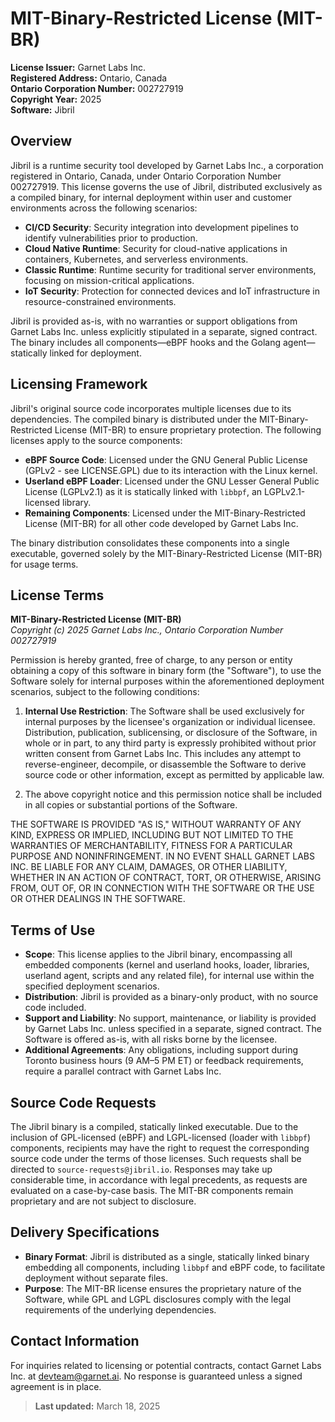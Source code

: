 # MIT-Binary-Restricted License (MIT-BR)

**License Issuer:** Garnet Labs Inc.  
**Registered Address:** Ontario, Canada  
**Ontario Corporation Number:** 002727919  
**Copyright Year:** 2025  
**Software:** Jibril

## Overview

Jibril is a runtime security tool developed by Garnet Labs Inc., a corporation registered in Ontario, Canada, under Ontario Corporation Number 002727919. This license governs the use of Jibril, distributed exclusively as a compiled binary, for internal deployment within user and customer environments across the following scenarios:

- **CI/CD Security**: Security integration into development pipelines to identify vulnerabilities prior to production.
- **Cloud Native Runtime**: Security for cloud-native applications in containers, Kubernetes, and serverless environments.
- **Classic Runtime**: Runtime security for traditional server environments, focusing on mission-critical applications.
- **IoT Security**: Protection for connected devices and IoT infrastructure in resource-constrained environments.

Jibril is provided as-is, with no warranties or support obligations from Garnet Labs Inc. unless explicitly stipulated in a separate, signed contract. The binary includes all components—eBPF hooks and the Golang agent—statically linked for deployment.

## Licensing Framework

Jibril's original source code incorporates multiple licenses due to its dependencies. The compiled binary is distributed under the MIT-Binary-Restricted License (MIT-BR) to ensure proprietary protection. The following licenses apply to the source components:

- **eBPF Source Code**: Licensed under the GNU General Public License (GPLv2 - see LICENSE.GPL) due to its interaction with the Linux kernel.
- **Userland eBPF Loader**: Licensed under the GNU Lesser General Public License (LGPLv2.1) as it is statically linked with `libbpf`, an LGPLv2.1-licensed library.
- **Remaining Components**: Licensed under the MIT-Binary-Restricted License (MIT-BR) for all other code developed by Garnet Labs Inc.

The binary distribution consolidates these components into a single executable, governed solely by the MIT-Binary-Restricted License (MIT-BR) for usage terms.

## License Terms

**MIT-Binary-Restricted License (MIT-BR)**  
_Copyright (c) 2025 Garnet Labs Inc., Ontario Corporation Number 002727919_

Permission is hereby granted, free of charge, to any person or entity obtaining a copy of this software in binary form (the "Software"), to use the Software solely for internal purposes within the aforementioned deployment scenarios, subject to the following conditions:

1. **Internal Use Restriction**: The Software shall be used exclusively for internal purposes by the licensee's organization or individual licensee. Distribution, publication, sublicensing, or disclosure of the Software, in whole or in part, to any third party is expressly prohibited without prior written consent from Garnet Labs Inc. This includes any attempt to reverse-engineer, decompile, or disassemble the Software to derive source code or other information, except as permitted by applicable law.

2. The above copyright notice and this permission notice shall be included in all copies or substantial portions of the Software.

THE SOFTWARE IS PROVIDED "AS IS," WITHOUT WARRANTY OF ANY KIND, EXPRESS OR IMPLIED, INCLUDING BUT NOT LIMITED TO THE WARRANTIES OF MERCHANTABILITY, FITNESS FOR A PARTICULAR PURPOSE AND NONINFRINGEMENT. IN NO EVENT SHALL GARNET LABS INC. BE LIABLE FOR ANY CLAIM, DAMAGES, OR OTHER LIABILITY, WHETHER IN AN ACTION OF CONTRACT, TORT, OR OTHERWISE, ARISING FROM, OUT OF, OR IN CONNECTION WITH THE SOFTWARE OR THE USE OR OTHER DEALINGS IN THE SOFTWARE.

## Terms of Use

- **Scope**: This license applies to the Jibril binary, encompassing all embedded components (kernel and userland hooks, loader, libraries, userland agent, scripts and any related file), for internal use within the specified deployment scenarios.
- **Distribution**: Jibril is provided as a binary-only product, with no source code included.
- **Support and Liability**: No support, maintenance, or liability is provided by Garnet Labs Inc. unless specified in a separate, signed contract. The Software is offered as-is, with all risks borne by the licensee.
- **Additional Agreements**: Any obligations, including support during Toronto business hours (9 AM–5 PM ET) or feedback requirements, require a parallel contract with Garnet Labs Inc.

## Source Code Requests

The Jibril binary is a compiled, statically linked executable. Due to the inclusion of GPL-licensed (eBPF) and LGPL-licensed (loader with `libbpf`) components, recipients may have the right to request the corresponding source code under the terms of those licenses. Such requests shall be directed to `source-requests@jibril.io`. Responses may take up considerable time, in accordance with legal precedents, as requests are evaluated on a case-by-case basis. The MIT-BR components remain proprietary and are not subject to disclosure.

## Delivery Specifications

- **Binary Format**: Jibril is distributed as a single, statically linked binary embedding all components, including `libbpf` and eBPF code, to facilitate deployment without separate files.
- **Purpose**: The MIT-BR license ensures the proprietary nature of the Software, while GPL and LGPL disclosures comply with the legal requirements of the underlying dependencies.

## Contact Information

For inquiries related to licensing or potential contracts, contact Garnet Labs Inc. at [devteam@garnet.ai](mailto:devteam@garnet.ai). No response is guaranteed unless a signed agreement is in place.

> **Last updated:** March 18, 2025
